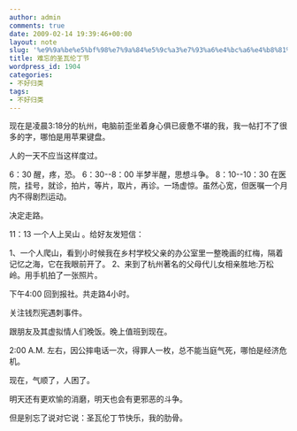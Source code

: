 ```yaml
---
author: admin
comments: true
date: 2009-02-14 19:39:46+00:00
layout: note
slug: '%e9%9a%be%e5%bf%98%e7%9a%84%e5%9c%a3%e7%93%a6%e4%bc%a6%e4%b8%81%e8%8a%82'
title: 难忘的圣瓦伦丁节
wordpress_id: 1904
categories:
- 不好归类
tags:
- 不好归类
---
```


现在是凌晨3:18分的杭州，电脑前歪坐着身心俱已疲惫不堪的我，我一帖打不了很多的字，哪怕是用苹果键盘。

人的一天不应当这样度过。

6：30 醒，疼，恐。
6：30--8：00 半梦半醒，思想斗争。
8：10--10：30 在医院，挂号，就诊，拍片，等片，取片，再诊。一场虚惊。虽然心宽，但医嘱一个月内不得剧烈运动。

决定走路。

11：13 一个人上吴山 。给好友发短信：

1、一个人爬山，看到小时候我在乡村学校父亲的办公室里一整晚画的红梅，隔着记忆之海，它在我眼前开了。
2、来到了杭州著名的父母代儿女相亲胜地:万松岭。用手机拍了一张照片。

下午4:00 回到报社。共走路4小时。

关注钱烈宪遇刺事件。

跟朋友及其虚拟情人们晚饭。晚上值班到现在。

2:00 A.M. 左右，因公摔电话一次，得罪人一枚，总不能当庭气死，哪怕是经济危机。

现在，气顺了，人困了。

明天还有更欢愉的消磨，明天也会有更邪恶的斗争。

但是别忘了说对它说：圣瓦伦丁节快乐，我的肋骨。
